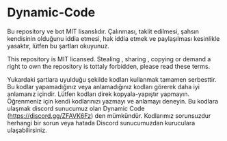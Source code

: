 # Dynamic-Code

Bu repository ve bot MIT lisanslıdır. Çalınması, taklit edilmesi, şahsın kendisinin olduğunu iddia etmesi, hak iddia etmek ve paylaşılması kesinlikle yasaktır, lütfen bu şartları okuyunuz.

This repository is MIT licansed. Stealing , sharing , copying or demand a right to own the repository is tottaly forbidden, please read these terms.

Yukardaki şartlara uyulduğu şekilde kodları kullanmak tamamen serbesttir. Bu kodlar yapamadığınız veya anlamadığınız kodları görerek daha iyi anlamanız içindir. Lütfen kodları direk kopyala-yapıştır yapmayın. Öğrenmeniz için kendi kodlarınızı yazmayı ve anlamayı deneyin. Bu kodlara ulaşmak discord sunucumuz olan Dynamic Code (https://discord.gg/ZFAVK6Fz) den mümkündür. Kodlarımız sorunsuzdur herhangi bir sorun veya hatada Discord sunucumuzdan kuruculara ulaşabilirsiniz.
